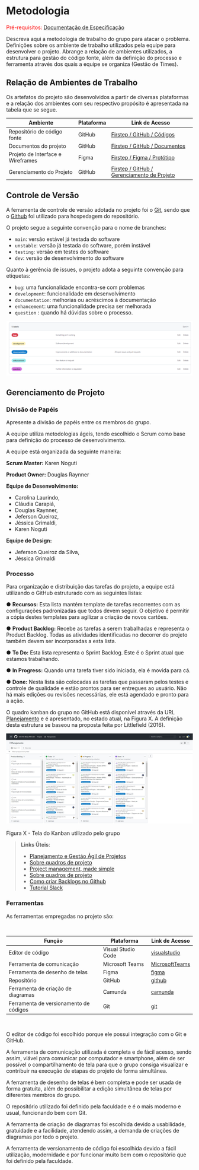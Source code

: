 
# Metodologia

<span style="color:red">Pré-requisitos: <a href="2-Especificação do Projeto.md"> Documentação de Especificação</a></span>

Descreva aqui a metodologia de trabalho do grupo para atacar o problema. Definições sobre os ambiente de trabalho utilizados pela  equipe para desenvolver o projeto. Abrange a relação de ambientes utilizados, a estrutura para gestão do código fonte, além da definição do processo e ferramenta através dos quais a equipe se organiza (Gestão de Times).

## Relação de Ambientes de Trabalho

Os artefatos do projeto são desenvolvidos a partir de diversas plataformas e a relação dos ambientes com seu respectivo propósito é apresentada na tabela que se segue.  

| Ambiente  | Plataforma | Link de Acesso | 
| ------------------- | ----------------|---------------|
|  Repositório de código fonte |  GitHub |  [Firstep / GitHub / Códigos  ](https://github.com/ICEI-PUC-Minas-PMV-ADS/pmv-ads-2023-1-e3-proj-mov-t1-projeto-firstep)            |
|  Documentos do projeto | GitHub |[Firstep / GitHub / Documentos  ](https://github.com/ICEI-PUC-Minas-PMV-ADS/pmv-ads-2023-1-e3-proj-mov-t1-projeto-firstep)                     | 
|  Projeto de Interface e Wireframes | Figma | [Firstep / Figma / Protótipo   ](https://www.figma.com/files/team/1217088730807209021/Firstep?fuid=1153538250564335280)         |
|  Gerenciamento do Projeto |GitHub | [Firstep / GitHub / Gerenciamento de Projeto  ](https://github.com/ICEI-PUC-Minas-PMV-ADS/pmv-ads-2023-1-e3-proj-mov-t1-projeto-firstep)                  |

## Controle de Versão

A ferramenta de controle de versão adotada no projeto foi o
[Git](https://git-scm.com/), sendo que o [Github](https://github.com)
foi utilizado para hospedagem do repositório.

O projeto segue a seguinte convenção para o nome de branches:

- `main`: versão estável já testada do software
- `unstable`: versão já testada do software, porém instável
- `testing`: versão em testes do software
- `dev`: versão de desenvolvimento do software

Quanto à gerência de issues, o projeto adota a seguinte convenção para
etiquetas:

- `bug`: uma funcionalidade encontra-se com problemas
- `development`: funcionalidade em desenvolvimento
- `documentation`: melhorias ou acréscimos à documentação
- `enhancement`: uma funcionalidade precisa ser melhorada
- `question` : quando há dúvidas sobre o processo.

![labels](img/labels.png)



## Gerenciamento de Projeto

### Divisão de Papéis

Apresente a divisão de papéis entre os membros do grupo.

 A equipe utiliza metodologias ágeis, tendo escolhido o Scrum como base para definição do processo de desenvolvimento. 

A equipe está organizada da seguinte maneira: 

**Scrum Master:** Karen Noguti

**Product Owner:** Douglas Raynner

**Equipe de Desenvolvimento:** 
- Carolina Laurindo,
- Cláudia Carapiá, 
- Douglas Raynner, 
- Jeferson Queiroz,
- Jéssica Grimaldi,
- Karen Noguti

**Equipe de Design:** 
- Jeferson Queiroz da Silva,
- Jéssica Grimaldi

### Processo

Para organização e distribuição das tarefas do projeto, a equipe está utilizando o GitHub estruturado com as seguintes listas:

● **Recursos:** Esta lista mantém template de tarefas recorrentes com as configurações padronizadas que todos devem seguir. O objetivo é permitir a cópia destes templates para agilizar a criação de novos cartões.

● **Product Backlog:** Recebe as tarefas a serem trabalhadas e representa o Product Backlog. Todas as atividades identificadas no decorrer do projeto também devem ser incorporadas a esta lista.

● **To Do:** Esta lista representa o Sprint Backlog. Este é o Sprint atual que estamos trabalhando.

● **In Progress:** Quando uma tarefa tiver sido iniciada, ela é movida para cá.

● **Done:** Nesta lista são colocadas as tarefas que passaram pelos testes e controle de qualidade e estão prontos para ser entregues ao usuário. Não há mais edições ou revisões necessárias, ele está agendado e pronto para a ação.

O quadro kanban do grupo no GitHub está disponível através da URL [Planejamento](https://github.com/orgs/ICEI-PUC-Minas-PMV-ADS/projects/241) e é apresentado, no estado atual, na Figura X. A definição desta estrutura se baseou na proposta feita por Littlefield (2016).

<img src="img\Planejamento.jpg">

Figura X - Tela do Kanban utilizado pelo grupo


> **Links Úteis**:
> - [Planejamento e Gestáo Ágil de Projetos](https://pucminas.instructure.com/courses/87878/pages/unidade-2-tema-2-utilizacao-de-ferramentas-para-controle-de-versoes-de-software)
> - [Sobre quadros de projeto](https://docs.github.com/pt/issues/organizing-your-work-with-project-boards/managing-project-boards/about-project-boards)
> - [Project management, made simple](https://github.com/features/project-management/)
> - [Sobre quadros de projeto](https://docs.github.com/pt/github/managing-your-work-on-github/about-project-boards)
> - [Como criar Backlogs no Github](https://www.youtube.com/watch?v=RXEy6CFu9Hk)
> - [Tutorial Slack](https://slack.com/intl/en-br/)

### Ferramentas

As ferramentas empregadas no projeto são: 

<br>

|Função    | Plataforma  | Link de Acesso |
|------|-----------------------------------------|----|
| Editor de código | Visual Studio Code | [visualstudio](https://visualstudio.microsoft.com/pt-br/)|
| Ferramenta de comunicação | Microsoft Teams | [MicrosoftTeams](https://teams.microsoft.com/) |
| Ferramenta de desenho de telas | Figma | [figma](https://www.figma.com/file/LD9PrEobwuYqLz5e2xDQt7/)|
| Repositório | GitHub | [github](https://github.com/ICEI-PUC-Minas-PMV-ADS/pmv-ads-2023-1-e3-proj-mov-t1-projeto-firstep)|
| Ferramenta de criação de diagramas | Camunda | [camunda](https://modeler.cloud.camunda.io/diagrams/f243c63c-5c29-46b2-afc8-dfdf46457393--new-bpmn-diagram?v=756,277,1)|
| Ferramenta de versionamento de códigos | Git | [git](https://git-scm.com/) |

<br> 

O editor de código  foi escolhido porque ele possui integração com o Git e GitHub. 

A ferramenta de comunicação utilizada é completa e de fácil acesso, sendo assim, viável para comunicar por computador e smartphone, além de ser possível o compartilhamento de tela para que o grupo consiga visualizar e contribuir na execução de etapas do projeto de forma simultânea. 

A ferramenta de desenho de telas é bem completa e pode ser usada de forma gratuita, além de possibilitar a edição simultânea de telas por diferentes membros do grupo. 

O repositório utilizado foi definido pela faculdade e é o mais moderno e usual, funcionando bem com Git. 

A ferramenta de criação de diagramas foi escolhida devido a usabilidade, gratuidade e a facilidade, atendendo assim, a demanda de criações de diagramas por todo o projeto. 

A ferramenta de versionamento de código foi escolhida devido a fácil utilização, modernidade e por  funcionar muito bem com o repositório que foi definido pela faculdade. 

 

